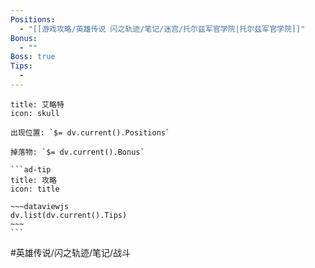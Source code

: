 ```yaml
---
Positions:
  - "[[游戏攻略/英雄传说 闪之轨迹/笔记/迷宫/托尔兹军官学院|托尔兹军官学院]]"
Bonus:
  - ""
Boss: true
Tips:
  - 
---
```

````ad-danger
title: 艾略特
icon: skull

出现位置: `$= dv.current().Positions`

掉落物: `$= dv.current().Bonus`

```ad-tip
title: 攻略
icon: title

~~~dataviewjs
dv.list(dv.current().Tips)
~~~
```
````

#英雄传说/闪之轨迹/笔记/战斗